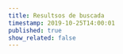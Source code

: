 ```yaml
---
title: Resultsos de buscada
timestamp: 2019-10-25T14:00:01
published: true
show_related: false
---
```




